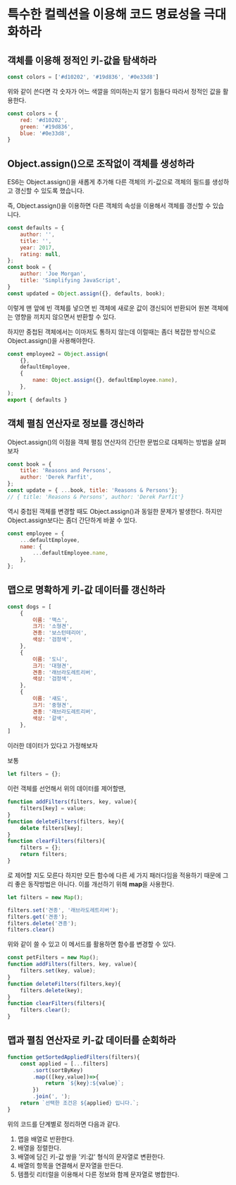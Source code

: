 # 특수한 컬렉션을 이용해 코드 명료성을 극대화하라



## 객체를 이용해 정적인 키-값을 탐색하라

```js
const colors = ['#d10202', '#19d836', '#0e33d8']
```

위와 같이 쓴다면 각 숫자가 어느 색깔을 의미하는지 알기 힘들다 따라서 정적인 값을 활용한다.

```js
const colors = {
    red: '#d10202',
    green: '#19d836',
    blue: '#0e33d8',
}
```



## Object.assign()으로 조작없이 객체를 생성하라

ES6는 Object.assign()을 새롭게 추가해 다른 객체의 키-값으로 객체의 필드를 생성하고 갱신할 수 있도록 했습니다.

즉, Object.assign()을 이용하면 다른 객체의 속성을 이용해서 객체를 갱신할 수 있습니다.

```js
const defaults = {
	author: '',
    title: '',
    year: 2017,
    rating: null,
};
const book = {
    author: 'Joe Morgan',
    title: 'Simplifying JavaScript',
}
const updated = Object.assign({}, defaults, book);
```

이렇게 맨 앞에 빈 객체를 넣으면 빈 객체에 새로운 값이 갱신되어 반환되어 원본 객체에는 영향을 끼치지 않으면서 반환할 수 있다.

하지만 중첩된 객체에서는 이마저도 통하지 않는데 이럴때는  좀더 복잡한 방식으로 Object.assign()을 사용해야한다.

```js
const employee2 = Object.assign(
	{},
    defaultEmployee,
    {
        name: Object.assign({}, defaultEmployee.name),
    },
);
export { defaults }
```



## 객체 펼침 연산자로 정보를 갱신하라

Object.assign()의 이점을 객체 펼침 연산자의 간단한 문법으로 대체하는 방법을 살펴보자

```js
const book = {
    title: 'Reasons and Persons',
    author: 'Derek Parfit',
};
const update = { ...book, title: 'Reasons & Persons'};
// { title: 'Reasons & Persons', author: 'Derek Parfit'}
```

역시 중첩된 객체를 변경할 때도 Object.assign()과 동일한 문제가 발생한다. 하지만 Object.assign보다는 좀더 간단하게 바꿀 수 있다.

```js
const employee = {
    ...defaultEmployee,
    name: {
        ...defaultEmployee.name,
    },
};
```



## 맵으로 명확하게 키-값 데이터를 갱신하라

```js
const dogs = [
    {
        이름: '맥스',
        크기: '소형견',
        견종: '보스턴테리어',
        색상: '검정색',
    },
    {
        이름: '도니',
        크기: '대형견',
        견종: '래브라도레트리버',
        색상: '검정색',
    },
    {
        이름: '섀도',
        크기: '중형견',
        견종: '래브라도레트리버',
        색상: '갈색',
    },
]
```

이러한 데이터가 있다고 가정해보자

보통

```js
let filters = {};
```

이런 객체를 선언해서 위의 데이터를 제어할땐,

```js
function addFilters(filters, key, value){
    filters[key] = value;
}
function deleteFilters(filters, key){
    delete filters[key];
}
function clearFilters(filters){
    filters = {};
    return filters;
}
```

로 제어할 지도 모른다 하지만 모든 함수에 다른 세 가지 패러다임을 적용하기 때문에 그리 좋은 동작방법은 아니다. 이를 개선하기 위해 **map**을 사용한다.

```js
let filters = new Map();
```

```js
filters.set('견종', '래브라도레트리버');
filters.get('견종');
filters.delete('견종');
filters.clear()
```

위와 같이 쓸 수 있고 이 메서드를 활용하면 함수를 변경할 수 있다.

```js
const petFilters = new Map();
function addFilters(filters, key, value){
    filters.set(key, value);
}
function deleteFilters(filters,key){
    filters.delete(key);
}
function clearFilters(filters){
    filters.clear();
}
```



## 맵과 펼침 연산자로 키-값 데이터를 순회하라

```js
function getSortedAppliedFilters(filters){
	const applied = [...filters]
    	.sort(sortByKey)
    	.map(([key,value])=>{
            return `${key}:${value}`;
        })
    	.join(', ');
    return `선택한 조건은 ${applied} 입니다.`;
}
```

위의 코드를 단계별로 정리하면 다음과 같다.

1. 맵을 배열로 반환한다.
2. 배열을 정렬한다.
3. 배열에 담긴 키-값 쌍을 '키:값' 형식의 문자열로 변환한다.
4. 배열의 항목을 연결해서 문자열을 만든다.
5. 템플릿 리터럴을 이용해서 다른 정보와 함께 문자열로 병합한다.





